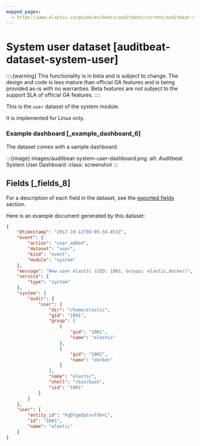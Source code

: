 ```yaml
---
mapped_pages:
  - https://www.elastic.co/guide/en/beats/auditbeat/current/auditbeat-dataset-system-user.html
---
```


# System user dataset [auditbeat-dataset-system-user]

::::{warning}
This functionality is in beta and is subject to change. The design and code is less mature than official GA features and is being provided as-is with no warranties. Beta features are not subject to the support SLA of official GA features.
::::


This is the `user` dataset of the system module.

It is implemented for Linux only.


### Example dashboard [_example_dashboard_6]

The dataset comes with a sample dashboard:

:::{image} images/auditbeat-system-user-dashboard.png
:alt: Auditbeat System User Dashboard
:class: screenshot
:::

## Fields [_fields_8]

For a description of each field in the dataset, see the [exported fields](/reference/auditbeat/exported-fields-system.md) section.

Here is an example document generated by this dataset:

```json
{
    "@timestamp": "2017-10-12T08:05:34.853Z",
    "event": {
        "action": "user_added",
        "dataset": "user",
        "kind": "event",
        "module": "system"
    },
    "message": "New user elastic (UID: 1001, Groups: elastic,docker)",
    "service": {
        "type": "system"
    },
    "system": {
        "audit": {
            "user": {
                "dir": "/home/elastic",
                "gid": "1001",
                "group": [
                    {
                        "gid": "1001",
                        "name": "elastic"
                    },
                    {
                        "gid": "1002",
                        "name": "docker"
                    }
                ],
                "name": "elastic",
                "shell": "/bin/bash",
                "uid": "1001"
            }
        }
    },
    "user": {
        "entity_id": "FgDfgeDptvvfdX+L",
        "id": "1001",
        "name": "elastic"
    }
}
```


